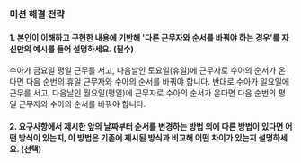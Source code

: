 ### 미션 해결 전략

#### 1. 본인이 이해하고 구현한 내용에 기반해 '다른 근무자와 순서를 바꿔야 하는 경우'를 자신만의 예시를 들어 설명하세요. (필수)

수아가 금요일 평일 근무를 서고, 다음날인 토요일(휴일)에 근무자로 수아의 순서가 온다면 다음 순번의 휴일 근무자와 수아의 순서를 바꿔야 합니다.
반대로 수아가 일요일에 근무를 서고, 다음날인 월요일(평일)에 근무자로 수아의 순서가 온다면 다음 순번의 평일 근무자와 수아의 순서를 바꿔야 합니다.

#### 2. 요구사항에서 제시한 앞의 날짜부터 순서를 변경하는 방법 외에 다른 방법이 있다면 어떤 방식이 있는지, 이 방법은 기존에 제시된 방식과 비교해 어떤 차이가 있는지 설명하세요. (선택)
